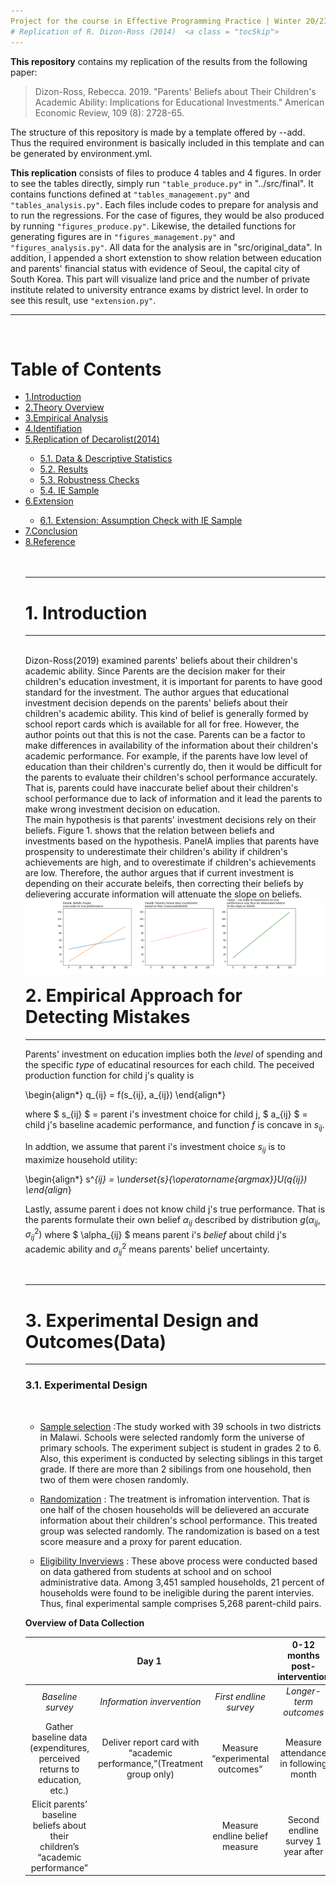 ```yaml
--- 
Project for the course in Effective Programming Practice | Winter 20/21, M.Sc. Economics, Bonn University | [Hyein Jeong](https://github.com/huiren-j)
# Replication of R. Dizon-Ross (2014)  <a class = "tocSkip">
---
```


**This repository** contains my replication of the results from the following paper:

> Dizon-Ross, Rebecca. 2019. "Parents' Beliefs about Their Children's Academic Ability: Implications for Educational Investments." American Economic Review, 109 (8): 2728-65.  
    

The structure of this repository is made by a template offered by --add. Thus the required environment is basically included in this template and can be generated by environment.yml.
    
**This replication** consists of files to produce 4 tables and 4 figures. In order to see the tables directly, simply run `"table_produce.py"` in "../src/final". It contains functions defined at `"tables_management.py"` and `"tables_analysis.py"`. Each files include codes to prepare for analysis and to run the regressions. For the case of figures, they would be also produced by running `"figures_produce.py"`. Likewise, the detailed functions for generating figures are in `"figures_management.py"` and `"figures_analysis.py"`. All data for the analysis are in "src/original_data". In addition, I appended a short extenstion to show relation between education and parents' financial status with evidence of Seoul, the capital city of South Korea. This part will visualize land price and the number of private institute related to university entrance exams by district level. In order to see this result, use `"extension.py"`. 
<br>

---


<br>
    
<h1>Table of Contents<span class="tocSkip"></span></h1>
<ul class="toc-item"><li><span><a href="#1.-Introduction" data-toc-modified-id="1.-Introduction-1">1.Introduction</a></span></li>
<li><span><a href="#2.-Theory Overview" data-toc-modified-id="2.-Theory Overview-2">2.Theory Overview</a></span></li>
<li><span><a href="#3.-Empirical Analysis" data-toc-modified-id="3.-Empirical Analysis-3">3.Empirical Analysis</a></span></li>
<li><span><a href="#4.-Identification" data-toc-modified-id="4.-Identification-4">4.Identifiation</a></span></li>
<li><span><a href="#5.-Replication of Decarolist(2014)" data-toc-modified-id="5.-Replication of Decarolist(2014)-5">5.Replication of Decarolist(2014)</a></span></li>
<ul class="toc-item"><li><span><a href="#5.1. Data-&amp;-Descriptive Statistics" data-toc-modified-id="#5.1. Data-&amp;-Descriptive Statistics-5.1">5.1. Data &amp; Descriptive Statistics</a></span></li>
<li><span><a href="#5.2. Results" data-toc-modified-id="#5.2. Results-5.2">5.2. Results</a></span></li>
<li><span><a href="#5.3. Robustness Checks" data-toc-modified-id="#5.3. Robustness Checks-5.3">5.3. Robustness Checks</a></span></li>
<li><span><a href="#5.4. IE Sample" data-toc-modified-id="#5.4. IE Sample-5.4">5.4. IE Sample</a></span></li>
</ul><li><span><a href="#6.-Extension" data-toc-modified-id="6.-Extension-7">6.Extension</a></span></li>
<ul class="toc-item"><li><span><a href="#6.1. Extension: Assumption Check with IE Sample" data-toc-modified-id="##6.1. Extension: Assumption Check with IE Sample-6.1">6.1. Extension: Assumption Check with IE Sample</a></span></li>
</ul><li><span><a href="#7.-Conclusion" data-toc-modified-id="7.-Conclusion-7">7.Conclusion</a></span></li>
<li><span><a href="#8.-Reference" data-toc-modified-id="8.-Reference-8">8.Reference</a></span></li>

<br>
<br>
    
---
# 1. Introduction
---
    
<br>
Dizon-Ross(2019) examined parents' beliefs about their children's academic ability. Since Parents are the decision maker for their children's education investment, it is important for parents to have good standard for the investment. The author argues that educational investment decision depends on the parents' beliefs about their children's academic ability. This kind of belief is generally formed by school report cards which is available for all for free. However, the author points out that this is not the case. Parents can be a factor to make differences in availability of the information about their children's academic performance. For example, if the parents have low level of education than their children's currently do, then it would be difficult for the parents to evaluate their children's school performance accurately. That is, parents could have inaccurate belief about their children's school performance due to lack of information and it lead the parents to make wrong investment decision on education.
    


<br>
The main hypothesis is that parents' investment decisions rely on their beliefs. Figure 1. shows that the relation between beliefs and investments based on the hypothesis. PanelA implies that parents have prospensity to underestimate their children's ability if children's achievements are high, and to overestimate if children's achievements are low. Therefore, the author argues that if current investment is depending on their accurate beleifs, then correcting their beliefs by delievering accurate information will attenuate the slope on beliefs.
    
<img src = "./src/final/figure1.png" align = "left">

<br><br>
---
---
# 2. Empirical Approach for Detecting Mistakes
---

Parents' investment on education implies both the *level* of spending and the specific *type* of educatinal resources for each child.
The peceived production function for child j's quality is

\begin{align*}
q_{ij} = f(s_{ij}, a_{ij})
\end{align*}

where $ s_{ij} $ = parent i's investment choice for child j, $ a_{ij} $ = child j's baseline academic performance, and function $f$ is concave in $s_{ij}$.


In addtion, we assume that parent i's investment choice $s_{ij}$ is to maximize household utility:

\begin{align*}
s^*_{ij} = \underset{s}{\operatorname{argmax}}U(q_{ij})
\end{align*}   

Lastly, assume parent i does not know child j's true performance. That is the parents formulate their own belief $\alpha_{ij}$ described by distribution $g(\alpha_{ij}, \sigma^2_{ij})$
where $ \alpha_{ij} $ means parent i's *belief* about child j's academic ability and $\sigma^2_{ij}$ means parents' belief uncertainty.

<br>
    
    
---
# 3. Experimental Design and Outcomes(Data)
---

### 3.1. Experimental Design
<br>

- <u>Sample selection</u>
:The study worked with 39 schools in two districts in Malawi. Schools were selected randomly form the universe of primary schools. The experiment subject is student in grades 2 to 6. Also, this experiment is conducted by selecting siblings in this target grade. If there are more than 2 sibilings from one household, then two of them were chosen randomly.
    
    
- <u>Randomization</u>
    : The treatment is infromation intervention. That is one half of the chosen households will be delievered an accurate information about their children's school performance. This treated group was selected randomly. The randomization is based on a test score measure and a proxy for parent education.
    
- <u>Eligibility Inverviews</u>
    : These above process were conducted based on data gathered from students at school and on school administrative data. Among 3,451 sampled households, 21 percent of households were found to be ineligible during the parent intervies. Thus, final experimental sample comprises 5,268 parent-child pairs.

**Overview of Data Collection**

<table style = "margin: auto; text-align: center;">
    <thead>
        <tr>
            <th colspan = 3><center>Day 1</center></th>
            <th>0-12 months post-intervention</th>
        </tr>
    </thead>
    <tbody>
        <tr>
            <td ><i>Baseline survey</i></td>
            <td ><i>Information invervention</i></td>
            <td><i>First endline survey</i></td>
            <td ><i><center>Longer-term outcomes</center></i></td>
        </tr>
        <tr>
           <td >Gather baseline
                data (expenditures, perceived returns to
                education, etc.)</td>
           <td >Deliver report
                card with “academic
                performance,”(Treatment group only)</td>
           <td>Measure
                “experimental
                outcomes”</td>
            <td>Measure
            attendance in
            following month</td>
        </tr>
        <tr>
            <td >Elicit parents’
                baseline beliefs about
                their children’s
                “academic
                performance”</td>
            <td></td>
            <td>Measure endline
                belief measure</td>
            <td>Second endline
            survey 1 year after</td>
        </tr>
    </tbody>
</table>
<br>